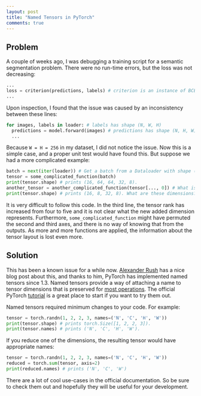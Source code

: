 ```yaml
---
layout: post
title: "Named Tensors in PyTorch"
comments: true
---
```


## Problem
A couple of weeks ago, I was debugging a training script for a semantic segmentation problem.
There were no run-time errors, but the loss was not decreasing:

```python
...
loss = criterion(predictions, labels) # criterion is an instance of BCEWithLogitsLoss.
...
```

Upon inspection, I found that the issue was caused by an inconsistency between these lines:

```python
for images, labels in loader: # labels has shape (N, W, H)
  predictions = model.forward(images) # predictions has shape (N, H, W)
  ...
```

Because `W = H = 256` in my dataset, I did not notice the issue. Now this is a simple case, and a proper unit test would have found this.
But suppose we had a more complicated example:

```python
batch = next(iter(loader)) # Get a batch from a Dataloader with shape (batch=16, channels=3, height=64, width=64).
tensor = some_complicated_function(batch)
print(tensor.shape) # prints (16, 64, 64, 32, 8).
another_tensor = another_complicated_function(tensor[..., 0]) # What is 0?!
print(tensor.shape) # prints (16, 8, 32, 8). What are these dimensions?
```

It is very difficult to follow this code. In the third line, the tensor rank has increased from four to five and it is not clear what the new added dimension represents.
Furthermore, `some_complicated_function` might have permuted the second and third axes, and there is no way of knowing that from the outputs. As more and more functions are applied, the information about the tensor layout is lost even more.

## Solution
This has been a known issue for a while now. [Alexander Rush](http://nlp.seas.harvard.edu/NamedTensor) has a nice blog post about this, and thanks to him, PyTorch has implemented named tensors since 1.3. Named tensors provide a way of attaching a name to tensor dimensions that is preserved for [most operations](https://pytorch.org/docs/stable/name_inference.html). The official PyTorch [tutorial](https://pytorch.org/tutorials/intermediate/named_tensor_tutorial.html) is a great place to start if you want to try them out.

Named tensors required minimum changes to your code. For example:

```python
tensor = torch.randn(1, 2, 2, 3, names=('N', 'C', 'H', 'W'))
print(tensor.shape) # prints torch.Size([1, 2, 2, 3]).
print(tensor.names) # prints ('N', 'C', 'H', 'W').
```

If you reduce one of the dimensions, the resulting tensor would have appropriate names:

```python
tensor = torch.randn(1, 2, 2, 3, names=('N', 'C', 'H', 'W'))
reduced = torch.sum(tensor, axis=2)
print(reduced.names) # prints ('N', 'C', 'W')
```

There are a lot of cool use-cases in the official documentation. So be sure to check them out and hopefully they will be useful for your development.
